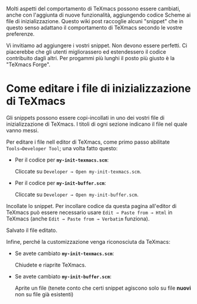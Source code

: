 Molti aspetti del comportamento di TeXmacs possono essere cambiati, anche con l'aggiunta di nuove funzionalità, aggiungendo codice Scheme ai file di inizializzazione. Questo wiki post raccoglie alcuni "snippet" che in questo senso adattano il comportamento di TeXmacs secondo le vostre preferenze.

Vi invitiamo ad aggiungere i vostri snippet. Non devono essere perfetti. Ci piacerebbe che gli utenti migliorassero ed estendessero il codice contribuito dagli altri. Per progammi più lunghi il posto più giusto è la "TeXmacs Forge".

# Come editare i file di inizializzazione di TeXmacs

Gli snippets possono essere copi-incollati in uno dei vostri file di inizializzazione di TeXmacs. I titoli di ogni sezione indicano il file nel quale vanno messi.

Per editare i file nell editor di TeXmacs, come primo passo abilitate<br>`Tools→Developer Tool`; una volta fatto questo:

- Per il codice per **`my-init-texmacs.scm`**:

    Cliccate su `Developer → Open my-init-texmacs.scm`.

- Per il codice per **`my-init-buffer.scm`**:

    Cliccate su `Developer → Open my-init-buffer.scm`.

Incollate lo snippet. Per incollare codice da questa pagina all'editor di TeXmacs può essere necessario usare `Edit → Paste from → Html` in TeXmacs (anche `Edit → Paste from → Verbatim` funziona).

Salvato il file editato.

Infine, perché la customizzazione venga riconosciuta da TeXmacs:

- Se avete cambiato **`my-init-texmacs.scm`**:

    Chiudete e riaprite TeXmacs.

- Se avete cambiato **`my-init-buffer.scm`**:

    Aprite un file (tenete conto che certi snippet agiscono solo su file **nuovi** non su file già esistenti)

